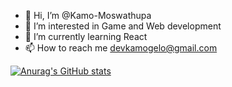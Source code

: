 - 👋 Hi, I’m @Kamo-Moswathupa
- 👀 I’m interested in Game and Web development
- 🌱 I’m currently learning React
- 📫 How to reach me devkamogelo@gmail.com

[![Anurag's GitHub stats](https://github-readme-stats.vercel.app/api?Kamo-Moswathupa=anuraghazra)](https://github.com/anuraghazra/github-readme-stats)
<!---
Kamo-Moswathupa/Kamo-Moswathupa is a ✨ special ✨ repository because its `README.md` (this file) appears on your GitHub profile.
You can click the Preview link to take a look at your changes.
--->
